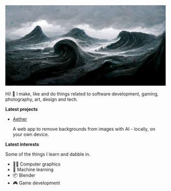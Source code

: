 <img src="https://raw.githubusercontent.com/nightgrey/nightgrey/main/cover.jpg" alt="Waves" />

<!--
<a href="//discordapp.com/users/108888888888888888">![Discord](
https://dcbadge.vercel.app/api/shield/131736536743018496)</a>
-->


Hi! 👋 I make, like and do things related to software development, gaming, photography, art, design and tech.

**Latest projects**
- [Aether](aether.nco.dev)

  A web app to remove backgrounds from images with AI - locally, on your own device.

**Latest interests**

Some of the things I learn and dabble in.

- 👨‍🎨 Computer graphics
- 🤖 Machine learning
- 📦 Blender
- 🎮 Game development

<!--
**Social**

- <a href="https://discordapp.com/users/108888888888888888"><img width=16 height=16 src="https://raw.githubusercontent.com/nightgrey/nightgrey/main/discord.svg" /></a> <a href="https://discordapp.com/users/108888888888888888">grey#0008</a>
- <a rel="me" href="https://greys.place/@grey"><img width=16 height=16 src="https://raw.githubusercontent.com/nightgrey/nightgrey/main/mastodon.svg" /></a> <a rel="me" href="https://greys.place/@grey">grey@greys.place</a>
-->
